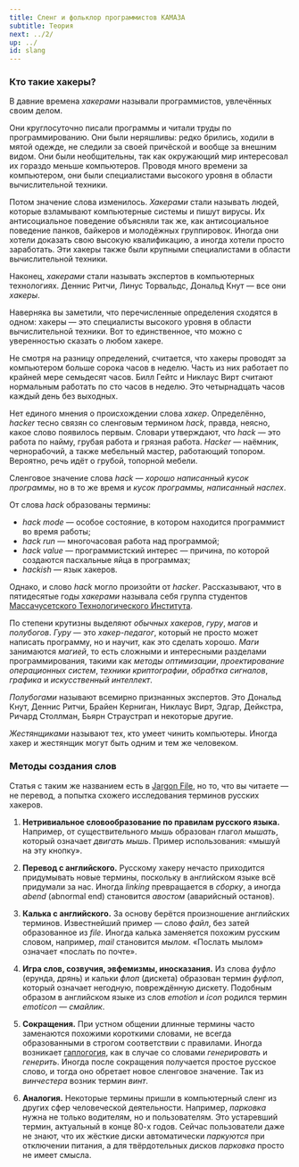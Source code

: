```yaml
---
title: Сленг и фольклор программистов КАМАЗА
subtitle: Теория
next: ../2/
up: ../
id: slang
---
```


### Кто такие хакеры?

В давние времена *хакерами* называли программистов, увлечённых своим делом.

Они круглосуточно писали программы и читали труды по программированию. Они были неряшливы: редко брились, ходили в мятой одежде, не следили за своей причёской и вообще за внешним
видом. Они были необщительны, так как окружающий мир интересовал их гораздо меньше компьютеров. Проводя много времени за компьютером, они были специалистами
высокого уровня в области вычислительной техники.

Потом значение слова изменилось. *Хакерами* стали называть людей, которые взламывают компьютерные системы и
пишут вирусы. Их антисоциальное поведение объясняли так же, как антисоциальное поведение панков, байкеров и молодёжных группировок.
Иногда они хотели доказать свою высокую квалификацию, а иногда хотели просто заработать. Эти хакеры также были крупными специалистами в области вычислительной техники.

Наконец, *хакерами* стали называть экспертов в компьютерных технологиях. Деннис Ритчи, Линус Торвальдс, Дональд Кнут&nbsp;&mdash; все они *хакеры*.

Наверняка вы заметили, что перечисленные определения сходятся в одном: хакеры&nbsp;&mdash; это специалисты высокого уровня в
области вычислительной техники. Вот то единственное, что можно с уверенностью сказать о любом хакере.

Не смотря на разницу определений, считается, что хакеры проводят за компьютером больше сорока часов в неделю.
Часть из них работает по крайней мере семьдесят часов. Билл Гейтс и Никлаус Вирт считают нормальным
работать по сто часов в неделю. Это четырнадцать часов каждый день без выходных.

Нет единого мнения о происхождении слова *хакер*. Определённо, *hacker* тесно связян со сленговым
термином *hack*, правда, неясно, какое слово появилось первым. Словари утверждают, что *hack*&nbsp;&mdash; это работа по найму,
грубая работа и грязная работа. *Hacker*&nbsp;&mdash; наёмник, чернорабочий, а также мебельный мастер, работающий топором.
Вероятно, речь идёт о грубой, топорной мебели.

Сленговое значение слова *hack*&nbsp;&mdash; *хорошо написанный кусок программы*, но в то же время и *кусок программы, написанный наспех*.

От слова *hack* образованы термины:

* *hack mode*&nbsp;&mdash; особое состояние, в котором находится программист во время работы;
* *hack run*&nbsp;&mdash; многочасовая работа над программой;
* *hack value*&nbsp;&mdash; программистский интерес&nbsp;&mdash; причина, по которой создаются пасхальные яйца в программах;
* *hackish*&nbsp;&mdash; язык хакеров.

Однако, и слово *hack* могло произойти от *hacker*. Рассказывают, что в пятидесятые годы *хакерами* называла себя группа студентов
[Массачусетского Технологического Института](https://en.wikipedia.org/wiki/Tech_Model_Railroad_Club).

По степени крутизны выделяют *обычных хакеров*, *гуру*, *магов* и *полубогов*. *Гуру*&nbsp;&mdash; это *хакер-педагог*, который не просто
может написать программу, но и научит, как это сделать хорошо. *Маги* занимаются *магией*, то есть сложными и интересными разделами программирования,
такими как *методы оптимизации*, *проектирование операционных систем*, *техники криптографии*, *обрабтка сигналов*, *графика* и *искусственный интеллект*.

*Полубогами* называют всемирно признанных экспертов. Это Дональд Кнут, Деннис Ритчи, Брайен Керниган,
Никлаус Вирт, Эдгар, Дейкстра, Ричард Столлман, Бьярн Страустрап и некоторые другие.

*Жестянщиками* называют тех, кто умеет чинить компьютеры. Иногда хакер и жестянщик могут быть одним и тем же человеком.

### Методы создания слов

Статья с таким же названием есть в [Jargon File](http://www.catb.org/jargon/html/), но то, что вы 
читаете&nbsp;&mdash; не перевод, а попытка схожего исследования терминов русских хакеров.

1. **Нетривиальное словообразование по правилам русского языка.** Например, от существительного *мышь*
   образован глагол *мышать*, который означает *двигать мышь*. Пример использования: &laquo;мышуй на эту кнопку&raquo;.

2. **Перевод с английского.** Русскому хакеру нечасто приходится придумывать новые термины, поскольку в английском языке всё придумали за нас.
   Иногда *linking* превращается в *сборку*, а иногда *abend* (abnormal end) становится *авостом* (аварийсный останов).

3. **Калька с английского.** За основу берётся произношение английских терминов. Известнейший пример&nbsp;&mdash;
   слово *файл*, без затей образованное из *file*. Иногда калька заменяется похожим русским словом, например, *mail* становится *мылом*.
   &laquo;Послать мылом&raquo; означает &laquo;послать по почте&raquo;.

4. **Игра слов, созвучия, эвфемизмы, иносказания.** Из слова *фуфло* (ерунда, дрянь) и кальки *флоп* (дискета) образован термин *фуфлоп*, который означает
   негодную, повреждённую дискету. Подобным образом в английском языке из слов *emotion* и *icon* родился термин *emoticon*&nbsp;&mdash; *смайлик*.

5. **Сокращения.** При устном общении длинные термины часто заменаются похожими короткими словами, не всегда образованными в строгом соответствии
   с правилами. Иногда возникает [гаплогогия](https://ru.wikipedia.org/wiki/%D0%93%D0%B0%D0%BF%D0%BB%D0%BE%D0%BB%D0%BE%D0%B3%D0%B8%D1%8F), как в случае
   со словами *генерировать* и *генерить*. Иногда после сокращения получается простое русское слово, и тогда оно обретает новое сленговое значение.
   Так из *винчестера* возник термин *винт*.

6. **Аналогия.** Некоторые термины пришли в компьютерный сленг из других сфер человеческой деятельности. Например, *парковка* нужна не только водителям,
   но и пользователям. Это устаревший термин, актуальный в конце 80-х годов. Сейчас пользователи даже не знают, что их жёсткие диски автоматически *паркуются*
   при отключении питания, а для твёрдотельных дисков *парковка* просто не имеет смысла.

